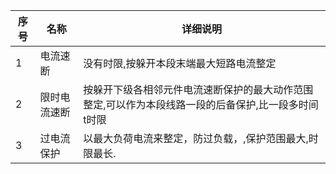 | 序号 | 名称         | 详细说明                                                     |
| ---- | ------------ | ------------------------------------------------------------ |
| 1    | 电流速断     | 没有时限,按躲开本段末端最大短路电流整定                      |
| 2    | 限时电流速断 | 按躲开下级各相邻元件电流速断保护的最大动作范围整定,可以作为本段线路一段的后备保护,比一段多时间t时限 |
| 3    | 过电流保护   | 以最大负荷电流来整定，防过负载，,保护范围最大,时限最长.      |

